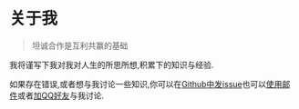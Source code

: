 # 关于我

> 坦诚合作是互利共赢的基础

我将谨写下我对我对人生的所思所想,积累下的知识与经验.

如果存在错误,或者想与我讨论一些知识,你可以在[Github中发issue](https://github.com/wofbi/blog/issues)也可以[使用邮件](mailto:liu@wofbi1.cn)或者[加QQ好友](https://qm.qq.com/cgi-bin/qm/qr?k=9dZRUxPMFsjaWcohJSFxXrOO1H5tYZCI&noverify=0&personal_qrcode_source=3)与我讨论.